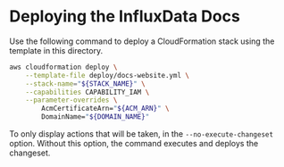 # Deploying the InfluxData Docs


Use the following command to deploy a CloudFormation stack using the template in this directory.

```sh
aws cloudformation deploy \
    --template-file deploy/docs-website.yml \
    --stack-name="${STACK_NAME}" \
    --capabilities CAPABILITY_IAM \
    --parameter-overrides \
        AcmCertificateArn="${ACM_ARN}" \
        DomainName="${DOMAIN_NAME}"
```

To only display actions that will be taken, in the `--no-execute-changeset` option.
Without this option, the command executes and deploys the changeset.
